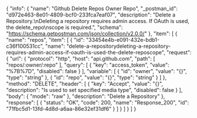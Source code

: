 {
  "info": {
    "name": "Github Delete Repos Owner Repo",
    "_postman_id": "d972e463-8e01-4809-bcf0-233fca7eaf07",
    "description": "Delete a Repository.\nDeleting a repository requires admin access. If OAuth is used, the delete_repo\nscope is required.",
    "schema": "https://schema.getpostman.com/json/collection/v2.0.0/"
  },
  "item": [
    {
      "name": "repos",
      "item": [
        {
          "id": "33454e4b-e091-432e-bdb1-c36f100531cc",
          "name": "delete-a-repositorydeleting-a-repository-requires-admin-access-if-oauth-is-used-the-delete-reposcope",
          "request": {
            "url": {
              "protocol": "http",
              "host": "api.github.com",
              "path": [
                "repos/:owner/:repo"
              ],
              "query": [
                {
                  "key": "access_token",
                  "value": "%7B%7D",
                  "disabled": false
                }
              ],
              "variable": [
                {
                  "id": "owner",
                  "value": "{}",
                  "type": "string"
                },
                {
                  "id": "repo",
                  "value": "{}",
                  "type": "string"
                }
              ]
            },
            "method": "DELETE",
            "header": [
              {
                "key": "Accept",
                "value": "{}",
                "description": "Is used to set specified media type",
                "disabled": false
              }
            ],
            "body": {
              "mode": "raw"
            },
            "description": "Delete a Repository"
          },
          "response": [
            {
              "status": "OK",
              "code": 200,
              "name": "Response_200",
              "id": "71fbc5d1-13fd-4d8d-a6aa-86e32ef31df6"
            }
          ]
        }
      ]
    }
  ]
}